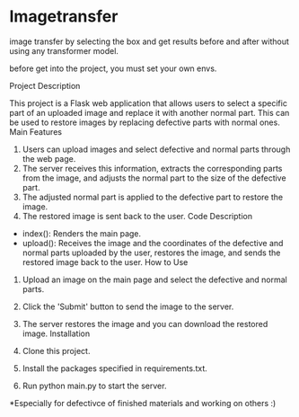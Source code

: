 # Imagetransfer
image transfer by selecting the box and get results before and after without using any transformer model.

before get into the project, you must set your own envs.

Project Description

This project is a Flask web application that allows users to select a specific part of an uploaded image and replace it with another normal part. This can be used to restore images by replacing defective parts with normal ones.
Main Features

1. Users can upload images and select defective and normal parts through the web page.
2. The server receives this information, extracts the corresponding parts from the image, and adjusts the normal part to the size of the defective part.
3. The adjusted normal part is applied to the defective part to restore the image.
4. The restored image is sent back to the user.
Code Description

- index(): Renders the main page.
- upload(): Receives the image and the coordinates of the defective and normal parts uploaded by the user, restores the image, and sends the restored image back to the user.
How to Use

1. Upload an image on the main page and select the defective and normal parts.
2. Click the 'Submit' button to send the image to the server.
3. The server restores the image and you can download the restored image.
Installation

1. Clone this project.
2. Install the packages specified in requirements.txt.
3. Run python main.py to start the server.

*Especially for defectivce of finished materials and working on others :)
